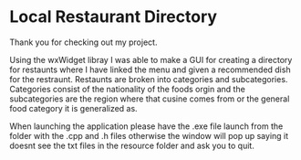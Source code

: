 # Local Restaurant Directory

Thank you for checking out my project. 

Using the wxWidget libray I was able to make a GUI for creating a directory for restaunts
where I have linked the menu and given a recommended dish for the restraunt. Restaunts are broken into
categories and subcategories. Categories consist of the nationality of the foods orgin and the subcategories
are the region where that cusine comes from or the general food category it is generalized as.

When launching the application please have the .exe file launch from the folder with the .cpp and .h files
otherwise the window will pop up saying it doesnt see the txt files in the resource folder and ask you to quit.
